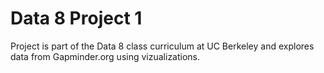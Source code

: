 # Data 8 Project 1

Project is part of the Data 8 class curriculum at UC Berkeley and explores data from Gapminder.org using vizualizations.
